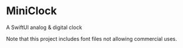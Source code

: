 # MiniClock
A SwiftUI analog &amp; digital clock

Note that this project includes font files not allowing commercial uses.
